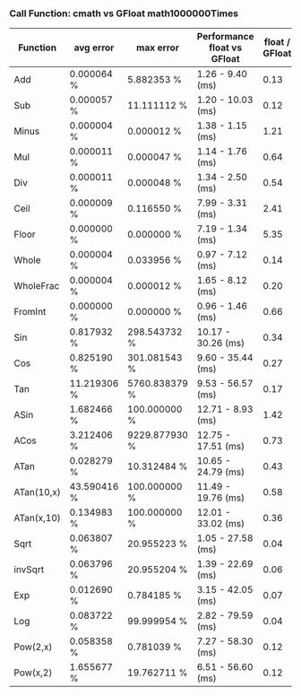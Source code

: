 ### Call Function: cmath vs GFloat math1000000Times 
|Function| avg error|max error| Performance float vs GFloat | float / GFloat | float fast| GFloat fast|
|--|--|--|--|--|--|--|
|Add|0.000064 %|5.882353 %|1.26 - 9.40  (ms) |0.13|$\checkmark$||
|Sub|0.000057 %|11.111112 %|1.20 - 10.03  (ms) |0.12|$\checkmark$||
|Minus|0.000004 %|0.000012 %|1.38 - 1.15  (ms) |1.21||$\checkmark$|
|Mul|0.000011 %|0.000047 %|1.14 - 1.76  (ms) |0.64|$\checkmark$||
|Div|0.000011 %|0.000048 %|1.34 - 2.50  (ms) |0.54|$\checkmark$||
|Ceil|0.000009 %|0.116550 %|7.99 - 3.31  (ms) |2.41||$\checkmark$|
|Floor|0.000000 %|0.000000 %|7.19 - 1.34  (ms) |5.35||$\checkmark$|
|Whole|0.000004 %|0.033956 %|0.97 - 7.12  (ms) |0.14|$\checkmark$||
|WholeFrac|0.000004 %|0.000012 %|1.65 - 8.12  (ms) |0.20|$\checkmark$||
|FromInt|0.000000 %|0.000000 %|0.96 - 1.46  (ms) |0.66|$\checkmark$||
|Sin|0.817932 %|298.543732 %|10.17 - 30.26  (ms) |0.34|$\checkmark$||
|Cos|0.825190 %|301.081543 %|9.60 - 35.44  (ms) |0.27|$\checkmark$||
|Tan|11.219306 %|5760.838379 %|9.53 - 56.57  (ms) |0.17|$\checkmark$||
|ASin|1.682466 %|100.000000 %|12.71 - 8.93  (ms) |1.42||$\checkmark$|
|ACos|3.212406 %|9229.877930 %|12.75 - 17.51  (ms) |0.73|$\checkmark$||
|ATan|0.028279 %|10.312484 %|10.65 - 24.79  (ms) |0.43|$\checkmark$||
|ATan(10,x)|43.590416 %|100.000000 %|11.49 - 19.76  (ms) |0.58|$\checkmark$||
|ATan(x,10)|0.134983 %|100.000000 %|12.01 - 33.02  (ms) |0.36|$\checkmark$||
|Sqrt|0.063807 %|20.955223 %|1.05 - 27.58  (ms) |0.04|$\checkmark$||
|invSqrt|0.063796 %|20.955204 %|1.39 - 22.69  (ms) |0.06|$\checkmark$||
|Exp|0.012690 %|0.784185 %|3.15 - 42.05  (ms) |0.07|$\checkmark$||
|Log|0.083722 %|99.999954 %|2.82 - 79.59  (ms) |0.04|$\checkmark$||
|Pow(2,x)|0.058358 %|0.781039 %|7.27 - 58.30  (ms) |0.12|$\checkmark$||
|Pow(x,2)|1.655677 %|19.762711 %|6.51 - 56.60  (ms) |0.12|$\checkmark$||
